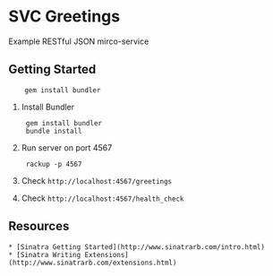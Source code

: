 # SVC Greetings
Example RESTful JSON mirco-service  

## Getting Started

        gem install bundler

  
1. Install Bundler

        gem install bundler
        bundle install

2. Run server on port 4567
  
        rackup -p 4567

3. Check `http://localhost:4567/greetings`

4. Check `http://localhost:4567/health_check`


## Resources
    * [Sinatra Getting Started](http://www.sinatrarb.com/intro.html)
    * [Sinatra Writing Extensions](http://www.sinatrarb.com/extensions.html)